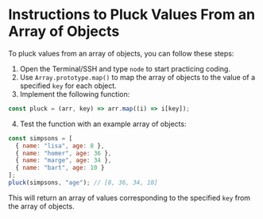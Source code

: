 # Instructions to Pluck Values From an Array of Objects

To pluck values from an array of objects, you can follow these steps:

1. Open the Terminal/SSH and type `node` to start practicing coding.
2. Use `Array.prototype.map()` to map the array of objects to the value of a specified `key` for each object.
3. Implement the following function:

```js
const pluck = (arr, key) => arr.map((i) => i[key]);
```

4. Test the function with an example array of objects:

```js
const simpsons = [
  { name: "lisa", age: 8 },
  { name: "homer", age: 36 },
  { name: "marge", age: 34 },
  { name: "bart", age: 10 }
];
pluck(simpsons, "age"); // [8, 36, 34, 10]
```

This will return an array of values corresponding to the specified `key` from the array of objects.
